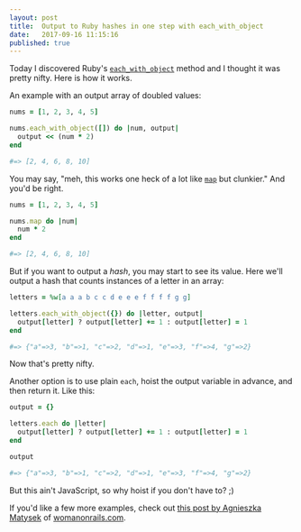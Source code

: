 ```yaml
---
layout: post
title:  Output to Ruby hashes in one step with each_with_object
date:   2017-09-16 11:15:16
published: true
---
```


Today I discovered Ruby's <a href="https://apidock.com/rails/Enumerable/each_with_object" target="_blank" alt="api dock" title="api dock">`each_with_object`</a> method and I thought it was pretty nifty. Here is how it works.

An example with an output array of doubled values:

```ruby
nums = [1, 2, 3, 4, 5]

nums.each_with_object([]) do |num, output|
  output << (num * 2)
end

#=> [2, 4, 6, 8, 10]
```

You may say, "meh, this works one heck of a lot like <a href="https://apidock.com/ruby/Enumerable/map" target="_blank" alt="api dock" title="api dock">`map`</a> but clunkier." And you'd be right.

```ruby
nums = [1, 2, 3, 4, 5]

nums.map do |num|
  num * 2
end

#=> [2, 4, 6, 8, 10]
```

But if you want to output a *_hash_*, you may start to see its value. Here we'll output a hash that counts instances of a letter in an array:

```ruby
letters = %w[a a a b c c d e e e f f f f g g]

letters.each_with_object({}) do |letter, output|
  output[letter] ? output[letter] += 1 : output[letter] = 1
end

#=> {"a"=>3, "b"=>1, "c"=>2, "d"=>1, "e"=>3, "f"=>4, "g"=>2}
```

Now that's pretty nifty.

Another option is to use plain `each`, hoist the output variable in advance, and then return it. Like this:


```ruby
output = {}

letters.each do |letter|
  output[letter] ? output[letter] += 1 : output[letter] = 1
end

output

#=> {"a"=>3, "b"=>1, "c"=>2, "d"=>1, "e"=>3, "f"=>4, "g"=>2}
```

But this ain't JavaScript, so why hoist if you don't have to? ;)

If you'd like a few more examples, check out <a href="http://womanonrails.com/each-with-object" target="_blank" alt="womanonrails.com">this post by Agnieszka Matysek</a> of <a href="http://womanonrails.com/" target="_blank" alt="womanonrails.com">womanonrails.com</a>.
